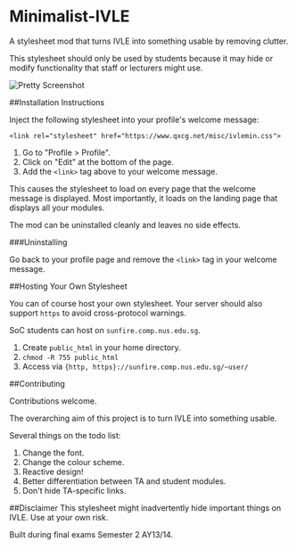 Minimalist-IVLE
===============

A stylesheet mod that turns IVLE into something usable by removing clutter.

This stylesheet should only be used by students because it may hide or modify
functionality that staff or lecturers might use.

![Pretty Screenshot](https://raw.githubusercontent.com/cgcai/Minimalist-IVLE/master/screenshot.png)

##Installation Instructions

Inject the following stylesheet into your profile's welcome message:

    <link rel="stylesheet" href="https://www.qxcg.net/misc/ivlemin.css">

1. Go to "Profile > Profile".
2. Click on "Edit" at the bottom of the page.
3. Add the `<link>` tag above to your welcome message.

This causes the stylesheet to load on every page that the welcome message is
displayed. Most importantly, it loads on the landing page that displays all
your modules.

The mod can be uninstalled cleanly and leaves no side effects.

###Uninstalling

Go back to your profile page and remove the `<link>` tag in your welcome
message.

##Hosting Your Own Stylesheet

You can of course host your own stylesheet. Your server should also
support `https` to avoid cross-protocol warnings.

SoC students can host on `sunfire.comp.nus.edu.sg`.

1. Create `public_html` in your home directory.
2. `chmod -R 755 public_html`
3. Access via `{http, https}://sunfire.comp.nus.edu.sg/~user/`

##Contributing

Contributions welcome.

The overarching aim of this project is to turn IVLE into something usable.

Several things on the todo list:

1. Change the font.
2. Change the colour scheme.
3. Reactive design!
4. Better differentiation between TA and student modules.
5. Don't hide TA-specific links.

##Disclaimer
This stylesheet might inadvertently hide important things on IVLE. Use at your
own risk.

Built during final exams Semester 2 AY13/14.
